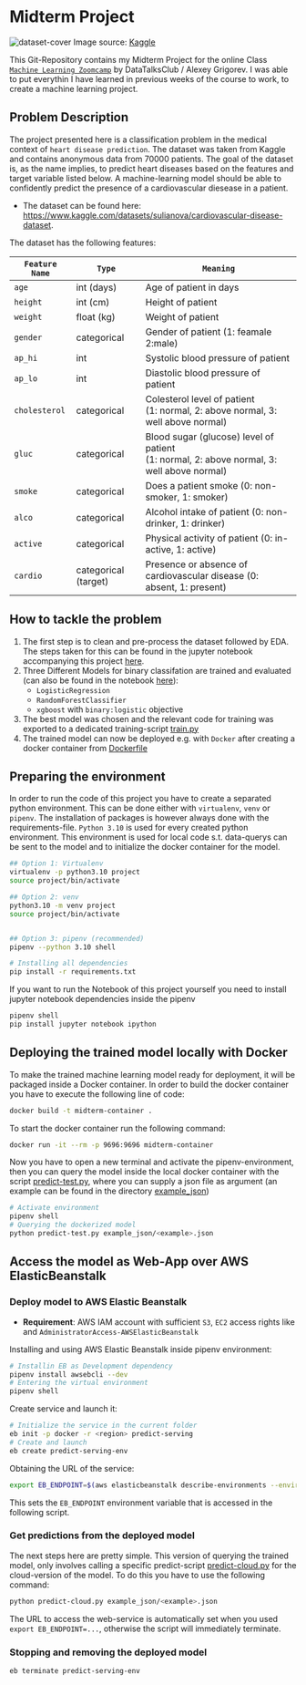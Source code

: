 # Midterm Project

![dataset-cover](https://github.com/joweyel/midterm-project-machine-learning-zoomcamp/assets/50589933/9665c838-4483-4f85-a4ea-5909a2e31bb8)
Image source: [Kaggle](https://www.kaggle.com/datasets/sulianova/cardiovascular-disease-dataset)

This Git-Repository contains my Midterm Project for the online Class [`Machine Learning Zoomcamp`](https://github.com/DataTalksClub/machine-learning-zoomcamp) by DataTalksClub / Alexey Grigorev. I was able to put everythin I have learned in previous weeks of the course to work, to create a machine learning project.


## Problem Description

The project presented here is a classification problem in the medical context of `heart disease prediction`. The dataset was taken from Kaggle and contains anonymous data from 70000 patients. The goal of the dataset is, as the name implies, to predict heart diseases based on the features and target variable listed below. A machine-learning model should be able to confidently predict the presence of a cardiovascular diesease in a patient. 

- The dataset can be found here: https://www.kaggle.com/datasets/sulianova/cardiovascular-disease-dataset.

The dataset has the following features:

| **`Feature Name`** | **`Type`**           | **`Meaning`**                          |
| ------------------ | -------------------- | -------------------------------------- |
| `age`              | int (days)           | Age of patient in days                 |
| `height`           | int (cm)             | Height of patient                      |
| `weight`           | float (kg)           | Weight of patient                      |
| `gender`           | categorical          | Gender of patient (1: feamale 2:male)  |
| `ap_hi`            | int                  | Systolic blood pressure of patient     |
| `ap_lo`            | int                  | Diastolic blood pressure of patient    |
| `cholesterol`      | categorical          | Colesterol level of patient <br>(1: normal, 2: above normal, 3: well above normal) |
| `gluc`             | categorical          | Blood sugar (glucose) level of patient <br>(1: normal, 2: above normal, 3: well above normal) |
| `smoke`            | categorical          | Does a patient smoke (0: non-smoker, 1: smoker) |
| `alco`             | categorical          | Alcohol intake of patient (0: non-drinker, 1: drinker) |
| `active`           | categorical          | Physical activity of patient (0: in-active, 1: active) |
| `cardio`           | categorical (target) | Presence or absence of cardiovascular disease (0: absent, 1: present) |


## How to tackle the problem
1. The first step is to clean and pre-process the dataset followed by EDA. The steps taken for this can be found in the jupyter notebook accompanying this project [here](./notebook.ipynb).
2. Three Different Models for binary classifation are trained and evaluated (can also be found in the notebook [here](./notebook.ipynb)):
    - `LogisticRegression`
    - `RandomForestClassifier`
    - `xgboost` with `binary:logistic` objective
3. The best model was chosen and the relevant code for training was exported to a dedicated training-script [train.py](./train.py)
4. The trained model can now be deployed e.g. with `Docker` after creating a docker container from [Dockerfile](./Dockerfile)


## Preparing the environment
In order to run the code of this project you have to create a separated python environment. This can be done either with `virtualenv`, `venv` or `pipenv`. The installation of packages is however always done with the requirements-file. `Python 3.10` is used for every created python environment. This environment is used for local code s.t. data-querys can be sent to the model and to initialize the docker container for the model.
```bash
## Option 1: Virtualenv
virtualenv -p python3.10 project
source project/bin/activate

## Option 2: venv
python3.10 -m venv project
source project/bin/activate


## Option 3: pipenv (recommended)
pipenv --python 3.10 shell

# Installing all dependencies
pip install -r requirements.txt 
```

If you want to run the Notebook of this project yourself you need to install jupyter notebook dependencies inside the pipenv
```bash
pipenv shell
pip install jupyter notebook ipython
```

## Deploying the trained model locally with Docker
To make the trained machine learning model ready for deployment, it will be packaged inside a Docker container. In order to build the docker container you have to execute the following line of code:
```bash
docker build -t midterm-container .
```

To start the docker container run the following command:
```bash
docker run -it --rm -p 9696:9696 midterm-container
```

Now you have to open a new terminal and activate the pipenv-environment, then you can query the model inside the local docker container with the script [predict-test.py](./predict-test.py), where you can supply a json file as argument (an example can be found in the directory [example_json](./example_json/))
```bash
# Activate environment
pipenv shell
# Querying the dockerized model
python predict-test.py example_json/<example>.json
```

## Access the model as Web-App over AWS ElasticBeanstalk

### Deploy model to AWS Elastic Beanstalk
- **Requirement**: AWS IAM account with sufficient `S3`, `EC2` access rights like and `AdministratorAccess-AWSElasticBeanstalk`

Installing and using AWS Elastic Beanstalk inside pipenv environment:
```bash
# Installin EB as Development dependency
pipenv install awsebcli --dev
# Entering the virtual environment
pipenv shell
```

Create service and launch it:
```bash
# Initialize the service in the current folder
eb init -p docker -r <region> predict-serving
# Create and launch
eb create predict-serving-env
```
Obtaining the URL of the service:
```bash
export EB_ENDPOINT=$(aws elasticbeanstalk describe-environments --environment-names predict-serving-env --query "Environments[0].CNAME" --output text)
```
This sets the `EB_ENDPOINT` environment variable that is accessed in the following script.

### Get predictions from the deployed model

The next steps here are pretty simple. This version of querying the trained model, only involves calling a specific predict-script [predict-cloud.py](./predict-cloud.py) for the cloud-version of the model. To do this you have to use the following command:

```bash
python predict-cloud.py example_json/<example>.json
```
The URL to access the web-service is automatically set when you used `export EB_ENDPOINT=...`, otherwise the script will immediately terminate.

### Stopping and removing the deployed model
```bash
eb terminate predict-serving-env
```